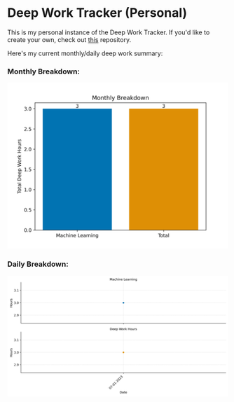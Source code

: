# Deep Work Tracker (Personal)

This is my personal instance of the Deep Work Tracker. If you'd like to create your own, check out [this](https://github.com/BMCARDONA/deep_work_tracker) repository.
 
Here's my current monthly/daily deep work summary: 

 ### Monthly Breakdown: 
![Bar Chart](July_2023/figures/monthly_breakdown.png) 

 ### Daily Breakdown: 
![Facet Plot](July_2023/figures/daily_breakdown.png) 